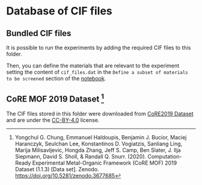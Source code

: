 # Database of CIF files

## Bundled CIF files

It is possible to run the experiments by adding the required CIF files to this folder.

Then, you can define the materials that are relevant to the experiment setting the content of `cif_files.dat` in the `Define a subset of materials to be screened` section of the [notebook](nanopore-adsorption-experiment.ipynb).

## CoRE MOF 2019 Dataset [^1]

The CIF files stored in this folder were downloaded from [CoRE2019 Dataset](https://zenodo.org/record/3677685) and are under the [CC-BY-4.0](https://creativecommons.org/licenses/by/4.0/legalcode) license.

[^1]: Yongchul G. Chung, Emmanuel Haldoupis, Benjamin J. Bucior, Maciej Haranczyk, Seulchan Lee, Konstantinos D. Vogiatzis, Sanliang Ling, Marija Milisavljevic, Hongda Zhang, Jeff S. Camp, Ben Slater, J. Ilja Siepmann, David S. Sholl, & Randall Q. Snurr. (2020). Computation-Ready Experimental Metal-Organic Framework (CoRE MOF) 2019 Dataset (1.1.3) [Data set]. Zenodo. <https://doi.org/10.5281/zenodo.3677685>
